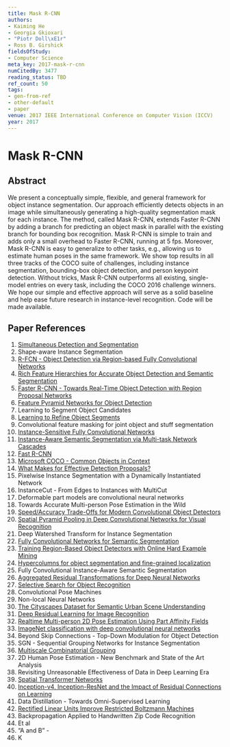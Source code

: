 ```yaml
---
title: Mask R-CNN
authors:
- Kaiming He
- Georgia Gkioxari
- "Piotr Doll\xE1r"
- Ross B. Girshick
fieldsOfStudy:
- Computer Science
meta_key: 2017-mask-r-cnn
numCitedBy: 3477
reading_status: TBD
ref_count: 50
tags:
- gen-from-ref
- other-default
- paper
venue: 2017 IEEE International Conference on Computer Vision (ICCV)
year: 2017
---
```


# Mask R-CNN

## Abstract

We present a conceptually simple, flexible, and general framework for object instance segmentation. Our approach efficiently detects objects in an image while simultaneously generating a high-quality segmentation mask for each instance. The method, called Mask R-CNN, extends Faster R-CNN by adding a branch for predicting an object mask in parallel with the existing branch for bounding box recognition. Mask R-CNN is simple to train and adds only a small overhead to Faster R-CNN, running at 5 fps. Moreover, Mask R-CNN is easy to generalize to other tasks, e.g., allowing us to estimate human poses in the same framework. We show top results in all three tracks of the COCO suite of challenges, including instance segmentation, bounding-box object detection, and person keypoint detection. Without tricks, Mask R-CNN outperforms all existing, single-model entries on every task, including the COCO 2016 challenge winners. We hope our simple and effective approach will serve as a solid baseline and help ease future research in instance-level recognition. Code will be made available.

## Paper References

1. [Simultaneous Detection and Segmentation](2014-simultaneous-detection-and-segmentation)
2. Shape-aware Instance Segmentation
3. [R-FCN - Object Detection via Region-based Fully Convolutional Networks](2016-r-fcn-object-detection-via-region-based-fully-convolutional-networks)
4. [Rich Feature Hierarchies for Accurate Object Detection and Semantic Segmentation](2014-rich-feature-hierarchies-for-accurate-object-detection-and-semantic-segmentation)
5. [Faster R-CNN - Towards Real-Time Object Detection with Region Proposal Networks](2015-faster-r-cnn-towards-real-time-object-detection-with-region-proposal-networks)
6. [Feature Pyramid Networks for Object Detection](2017-feature-pyramid-networks-for-object-detection)
7. Learning to Segment Object Candidates
8. [Learning to Refine Object Segments](2016-learning-to-refine-object-segments)
9. Convolutional feature masking for joint object and stuff segmentation
10. [Instance-Sensitive Fully Convolutional Networks](2016-instance-sensitive-fully-convolutional-networks)
11. [Instance-Aware Semantic Segmentation via Multi-task Network Cascades](2016-instance-aware-semantic-segmentation-via-multi-task-network-cascades)
12. [Fast R-CNN](2015-fast-r-cnn)
13. [Microsoft COCO - Common Objects in Context](2014-microsoft-coco-common-objects-in-context)
14. [What Makes for Effective Detection Proposals?](2016-what-makes-for-effective-detection-proposals)
15. Pixelwise Instance Segmentation with a Dynamically Instantiated Network
16. InstanceCut - From Edges to Instances with MultiCut
17. Deformable part models are convolutional neural networks
18. Towards Accurate Multi-person Pose Estimation in the Wild
19. [Speed/Accuracy Trade-Offs for Modern Convolutional Object Detectors](2017-speed-accuracy-trade-offs-for-modern-convolutional-object-detectors)
20. [Spatial Pyramid Pooling in Deep Convolutional Networks for Visual Recognition](2015-spatial-pyramid-pooling-in-deep-convolutional-networks-for-visual-recognition)
21. Deep Watershed Transform for Instance Segmentation
22. [Fully Convolutional Networks for Semantic Segmentation](2017-fully-convolutional-networks-for-semantic-segmentation)
23. [Training Region-Based Object Detectors with Online Hard Example Mining](2016-training-region-based-object-detectors-with-online-hard-example-mining)
24. [Hypercolumns for object segmentation and fine-grained localization](2015-hypercolumns-for-object-segmentation-and-fine-grained-localization)
25. Fully Convolutional Instance-Aware Semantic Segmentation
26. [Aggregated Residual Transformations for Deep Neural Networks](2017-aggregated-residual-transformations-for-deep-neural-networks)
27. [Selective Search for Object Recognition](2013-selective-search-for-object-recognition)
28. Convolutional Pose Machines
29. Non-local Neural Networks
30. [The Cityscapes Dataset for Semantic Urban Scene Understanding](2016-the-cityscapes-dataset-for-semantic-urban-scene-understanding)
31. [Deep Residual Learning for Image Recognition](2016-deep-residual-learning-for-image-recognition)
32. [Realtime Multi-person 2D Pose Estimation Using Part Affinity Fields](2017-realtime-multi-person-2d-pose-estimation-using-part-affinity-fields)
33. [ImageNet classification with deep convolutional neural networks](2012-imagenet-classification-with-deep-convolutional-neural-networks)
34. Beyond Skip Connections - Top-Down Modulation for Object Detection
35. SGN - Sequential Grouping Networks for Instance Segmentation
36. [Multiscale Combinatorial Grouping](2014-multiscale-combinatorial-grouping)
37. 2D Human Pose Estimation - New Benchmark and State of the Art Analysis
38. Revisiting Unreasonable Effectiveness of Data in Deep Learning Era
39. [Spatial Transformer Networks](2015-spatial-transformer-networks)
40. [Inception-v4, Inception-ResNet and the Impact of Residual Connections on Learning](2017-inception-v4-inception-resnet-and-the-impact-of-residual-connections-on-learning)
41. Data Distillation - Towards Omni-Supervised Learning
42. [Rectified Linear Units Improve Restricted Boltzmann Machines](2010-rectified-linear-units-improve-restricted-boltzmann-machines)
43. Backpropagation Applied to Handwritten Zip Code Recognition
44. Et al
45. “A and B” - 
46. K
